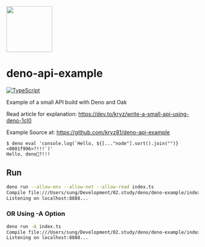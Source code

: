 
<img src="https://kirlovon.github.io/Deno-Logo/Exported/SVG/Deno-Blue-1.svg" width="120" height="120">


# deno-api-example   
[![TypeScript](https://badges.frapsoft.com/typescript/version/typescript-next.svg?v=101)](https://github.com/ellerbrock/typescript-badges/)

Example of a small API build with Deno and Oak

Read article for explanation: https://dev.to/kryz/write-a-small-api-using-deno-1cl0

Example Source at: https://github.com/kryz81/deno-api-example

```
$ deno eval 'console.log(`Hello, ${[..."node"].sort().join("")}<0001f996>?!!!`)'
Hello, deno🦖?!!!
```

## Run

```bash
deno run --allow-env --allow-net --allow-read index.ts
Compile file:///Users/sung/Development/02.study/deno/deno-example/index.ts
Listening on localhost:8888...
```

### OR Using -A Option

```bash
deno run -A index.ts
Compile file:///Users/sung/Development/02.study/deno/deno-example/index.ts
Listening on localhost:8888...
```
